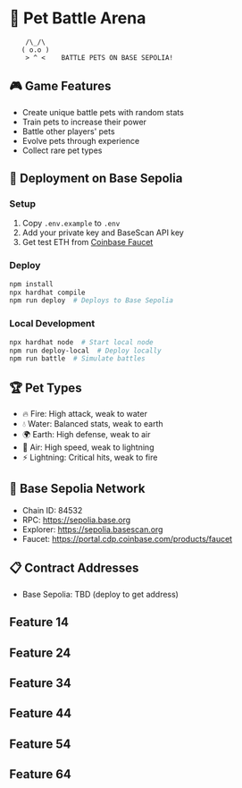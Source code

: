 # 🐾 Pet Battle Arena

```
    /\_/\  
   ( o.o ) 
    > ^ <    BATTLE PETS ON BASE SEPOLIA!
```

## 🎮 Game Features
- Create unique battle pets with random stats
- Train pets to increase their power
- Battle other players' pets
- Evolve pets through experience
- Collect rare pet types

## 🚀 Deployment on Base Sepolia

### Setup
1. Copy `.env.example` to `.env`
2. Add your private key and BaseScan API key
3. Get test ETH from [Coinbase Faucet](https://portal.cdp.coinbase.com/products/faucet)

### Deploy
```bash
npm install
npx hardhat compile
npm run deploy  # Deploys to Base Sepolia
```

### Local Development
```bash
npx hardhat node  # Start local node
npm run deploy-local  # Deploy locally
npm run battle  # Simulate battles
```

## 🏆 Pet Types
- 🔥 Fire: High attack, weak to water
- 💧 Water: Balanced stats, weak to earth  
- 🌍 Earth: High defense, weak to air
- 💨 Air: High speed, weak to lightning
- ⚡ Lightning: Critical hits, weak to fire

## 🔗 Base Sepolia Network
- Chain ID: 84532
- RPC: https://sepolia.base.org
- Explorer: https://sepolia.basescan.org
- Faucet: https://portal.cdp.coinbase.com/products/faucet

## 📋 Contract Addresses
- Base Sepolia: TBD (deploy to get address)
## Feature 14
## Feature 24
## Feature 34
## Feature 44
## Feature 54
## Feature 64
